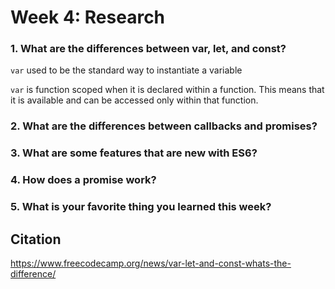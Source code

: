 # Week 4: Research

### 1. What are the differences between var, let, and const?
`var` used to be the standard way to instantiate a variable 

`var` is function scoped when it is declared within a function. This means that it is available and can be accessed only within that function.


### 2. What are the differences between callbacks and promises?

### 3. What are some features that are new with ES6?

### 4. How does a promise work?

### 5. What is your favorite thing you learned this week?

## Citation
https://www.freecodecamp.org/news/var-let-and-const-whats-the-difference/